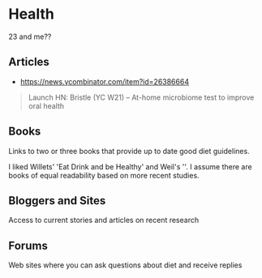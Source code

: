# Health

23 and me??

## Articles

* https://news.ycombinator.com/item?id=26386664
> Launch HN: Bristle (YC W21) – At-home microbiome test to improve oral health

## Books

Links to two or three books that provide up to date good diet guidelines.

I liked Willets' 'Eat Drink and be Healthy' and Weil's ''. I assume there are books of equal readability based on more recent studies.


## Bloggers and Sites

Access to current stories and articles on recent research


## Forums

Web sites where you can ask questions about diet and receive replies

